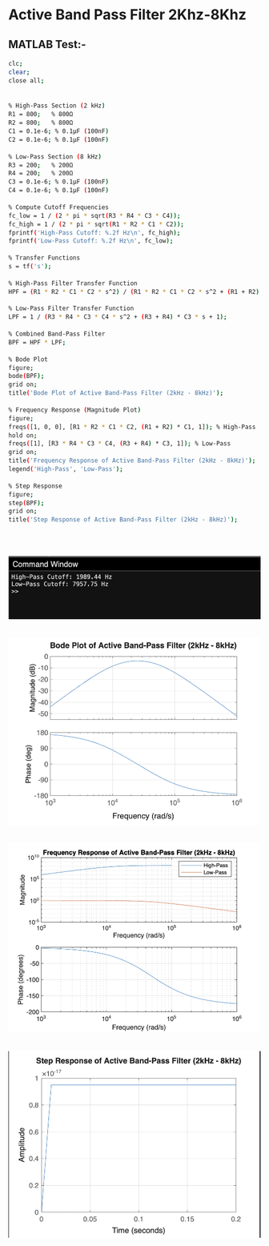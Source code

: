 # Active Band Pass Filter 2Khz-8Khz

## MATLAB Test:-

```bash
clc; 
clear; 
close all;


% High-Pass Section (2 kHz)
R1 = 800;   % 800Ω
R2 = 800;   % 800Ω
C1 = 0.1e-6; % 0.1µF (100nF)
C2 = 0.1e-6; % 0.1µF (100nF)

% Low-Pass Section (8 kHz)
R3 = 200;   % 200Ω
R4 = 200;   % 200Ω
C3 = 0.1e-6; % 0.1µF (100nF)
C4 = 0.1e-6; % 0.1µF (100nF)

% Compute Cutoff Frequencies
fc_low = 1 / (2 * pi * sqrt(R3 * R4 * C3 * C4));
fc_high = 1 / (2 * pi * sqrt(R1 * R2 * C1 * C2));
fprintf('High-Pass Cutoff: %.2f Hz\n', fc_high);
fprintf('Low-Pass Cutoff: %.2f Hz\n', fc_low);

% Transfer Functions
s = tf('s');

% High-Pass Filter Transfer Function
HPF = (R1 * R2 * C1 * C2 * s^2) / (R1 * R2 * C1 * C2 * s^2 + (R1 + R2) * C1 * s + 1);

% Low-Pass Filter Transfer Function
LPF = 1 / (R3 * R4 * C3 * C4 * s^2 + (R3 + R4) * C3 * s + 1);

% Combined Band-Pass Filter
BPF = HPF * LPF;

% Bode Plot
figure;
bode(BPF);
grid on;
title('Bode Plot of Active Band-Pass Filter (2kHz - 8kHz)');

% Frequency Response (Magnitude Plot)
figure;
freqs([1, 0, 0], [R1 * R2 * C1 * C2, (R1 + R2) * C1, 1]); % High-Pass
hold on;
freqs([1], [R3 * R4 * C3 * C4, (R3 + R4) * C3, 1]); % Low-Pass
grid on;
title('Frequency Response of Active Band-Pass Filter (2kHz - 8kHz)');
legend('High-Pass', 'Low-Pass');

% Step Response
figure;
step(BPF);
grid on;
title('Step Response of Active Band-Pass Filter (2kHz - 8kHz)');
```
<br>
<br>
<br>

<img src="./img/bpfcode.png">

<br>
<br>
<br>


<img src="./img/bpf1.png">

<br>
<br>
<br>

<img src ="./img/bpf2.png">

<br>
<br>
<br>

<img src="./img/bpf3.png">